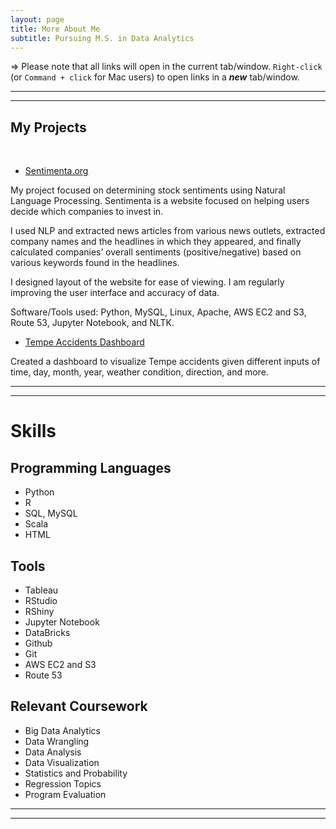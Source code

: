 ```yaml
---
layout: page
title: More About Me
subtitle: Pursuing M.S. in Data Analytics
---
```

=> Please note that all links will open in the current tab/window. `Right-click` (or `Command + click` for Mac users) to open links in a **_new_** tab/window.

<hr><hr>

## My Projects

<br>

* [Sentimenta.org](http://sentimenta.org/) 

My project focused on determining stock sentiments using Natural Language Processing. Sentimenta is a website focused on helping users decide which companies to invest in.

I used NLP and extracted news articles from various news outlets, extracted company names and the headlines in which they appeared, and finally calculated companies’ overall sentiments (positive/negative) based on various keywords found in the headlines.

I designed layout of the website for ease of viewing. I am regularly improving the user interface and accuracy of data.

Software/Tools used: Python, MySQL, Linux, Apache, AWS EC2 and S3, Route 53, Jupyter Notebook, and NLTK.

* [Tempe Accidents Dashboard](https://arch-1000.shinyapps.io/submittedVersion-final-project-dashboard/)

Created a dashboard to visualize Tempe accidents given different inputs of time, day, month, year, weather condition, direction, 
and more. 

<hr><hr>

# Skills

## Programming Languages

* Python
* R
* SQL, MySQL
* Scala
* HTML

## Tools

* Tableau
* RStudio
* RShiny
* Jupyter Notebook
* DataBricks
* Github
* Git
* AWS EC2 and S3
* Route 53

## Relevant Coursework

* Big Data Analytics
* Data Wrangling
* Data Analysis
* Data Visualization
* Statistics and Probability
* Regression Topics
* Program Evaluation

<hr><hr>
